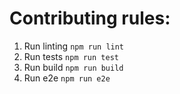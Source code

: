 # Contributing rules: 

1. Run linting `npm run lint`
2. Run tests `npm run test`
3. Run build `npm run build`
4. Run e2e `npm run e2e`
